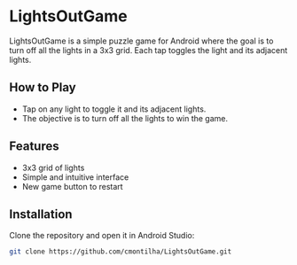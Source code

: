 # LightsOutGame

LightsOutGame is a simple puzzle game for Android where the goal is to turn off all the lights in a 3x3 grid. Each tap toggles the light and its adjacent lights.

## How to Play
- Tap on any light to toggle it and its adjacent lights.
- The objective is to turn off all the lights to win the game.

## Features
- 3x3 grid of lights
- Simple and intuitive interface
- New game button to restart

## Installation
Clone the repository and open it in Android Studio:
```bash
git clone https://github.com/cmontilha/LightsOutGame.git
